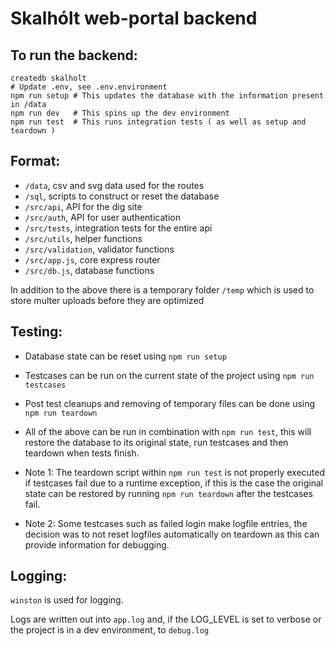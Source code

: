 # Skalhólt web-portal backend

## To run the backend:
```
createdb skalholt
# Update .env, see .env.environment
npm run setup # This updates the database with the information present in /data
npm run dev   # This spins up the dev environment
npm run test  # This runs integration tests ( as well as setup and teardown )
```

## Format:

* `/data`, csv and svg data used for the routes
* `/sql`, scripts to construct or reset the database
* `/src/api`, API for the dig site
* `/src/auth`, API for user authentication
* `/src/tests`, integration tests for the entire api
* `/src/utils`, helper functions
* `/src/validation`, validator functions
* `/src/app.js`, core express router
* `/src/db.js`, database functions

In addition to the above there is a temporary folder `/temp` which is used to store multer uploads before they are optimized

## Testing:

* Database state can be reset using `npm run setup`
* Testcases can be run on the current state of the project using `npm run testcases`
* Post test cleanups and removing of temporary files can be done using `npm run teardown`
* All of the above can be run in combination with `npm run test`, this will restore the database to its original state, run testcases and then teardown when tests finish.

* Note 1: The teardown script within `npm run test` is not properly executed if testcases fail due to a runtime exception, if this is the case the original state can be restored by running `npm run teardown` after the testcases fail.
* Note 2: Some testcases such as failed login make logfile entries, the decision was to not reset logfiles automatically on teardown as this can provide information for debugging.

## Logging:

`winston` is used for logging.

Logs are written out into `app.log` and, if the LOG_LEVEL is set to verbose or the project is in a dev environment, to `debug.log`
